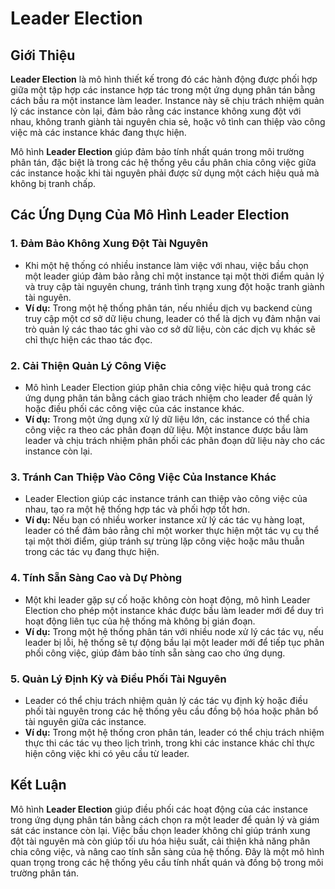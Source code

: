 # Leader Election

## Giới Thiệu

**Leader Election** là mô hình thiết kế trong đó các hành động được phối hợp giữa một tập hợp các instance hợp tác trong một ứng dụng phân tán bằng cách bầu ra một instance làm leader. Instance này sẽ chịu trách nhiệm quản lý các instance còn lại, đảm bảo rằng các instance không xung đột với nhau, không tranh giành tài nguyên chia sẻ, hoặc vô tình can thiệp vào công việc mà các instance khác đang thực hiện.

Mô hình **Leader Election** giúp đảm bảo tính nhất quán trong môi trường phân tán, đặc biệt là trong các hệ thống yêu cầu phân chia công việc giữa các instance hoặc khi tài nguyên phải được sử dụng một cách hiệu quả mà không bị tranh chấp.

## Các Ứng Dụng Của Mô Hình Leader Election

### 1. **Đảm Bảo Không Xung Đột Tài Nguyên**
   - Khi một hệ thống có nhiều instance làm việc với nhau, việc bầu chọn một leader giúp đảm bảo rằng chỉ một instance tại một thời điểm quản lý và truy cập tài nguyên chung, tránh tình trạng xung đột hoặc tranh giành tài nguyên.
   - **Ví dụ:** Trong một hệ thống phân tán, nếu nhiều dịch vụ backend cùng truy cập một cơ sở dữ liệu chung, leader có thể là dịch vụ đảm nhận vai trò quản lý các thao tác ghi vào cơ sở dữ liệu, còn các dịch vụ khác sẽ chỉ thực hiện các thao tác đọc.

### 2. **Cải Thiện Quản Lý Công Việc**
   - Mô hình Leader Election giúp phân chia công việc hiệu quả trong các ứng dụng phân tán bằng cách giao trách nhiệm cho leader để quản lý hoặc điều phối các công việc của các instance khác.
   - **Ví dụ:** Trong một ứng dụng xử lý dữ liệu lớn, các instance có thể chia công việc ra theo các phân đoạn dữ liệu. Một instance được bầu làm leader và chịu trách nhiệm phân phối các phân đoạn dữ liệu này cho các instance còn lại.

### 3. **Tránh Can Thiệp Vào Công Việc Của Instance Khác**
   - Leader Election giúp các instance tránh can thiệp vào công việc của nhau, tạo ra một hệ thống hợp tác và phối hợp tốt hơn.
   - **Ví dụ:** Nếu bạn có nhiều worker instance xử lý các tác vụ hàng loạt, leader có thể đảm bảo rằng chỉ một worker thực hiện một tác vụ cụ thể tại một thời điểm, giúp tránh sự trùng lặp công việc hoặc mâu thuẫn trong các tác vụ đang thực hiện.

### 4. **Tính Sẵn Sàng Cao và Dự Phòng**
   - Một khi leader gặp sự cố hoặc không còn hoạt động, mô hình Leader Election cho phép một instance khác được bầu làm leader mới để duy trì hoạt động liên tục của hệ thống mà không bị gián đoạn.
   - **Ví dụ:** Trong một hệ thống phân tán với nhiều node xử lý các tác vụ, nếu leader bị lỗi, hệ thống sẽ tự động bầu lại một leader mới để tiếp tục phân phối công việc, giúp đảm bảo tính sẵn sàng cao cho ứng dụng.

### 5. **Quản Lý Định Kỳ và Điều Phối Tài Nguyên**
   - Leader có thể chịu trách nhiệm quản lý các tác vụ định kỳ hoặc điều phối tài nguyên trong các hệ thống yêu cầu đồng bộ hóa hoặc phân bổ tài nguyên giữa các instance.
   - **Ví dụ:** Trong một hệ thống cron phân tán, leader có thể chịu trách nhiệm thực thi các tác vụ theo lịch trình, trong khi các instance khác chỉ thực hiện công việc khi có yêu cầu từ leader.

## Kết Luận

Mô hình **Leader Election** giúp điều phối các hoạt động của các instance trong ứng dụng phân tán bằng cách chọn ra một leader để quản lý và giám sát các instance còn lại. Việc bầu chọn leader không chỉ giúp tránh xung đột tài nguyên mà còn giúp tối ưu hóa hiệu suất, cải thiện khả năng phân chia công việc, và nâng cao tính sẵn sàng của hệ thống. Đây là một mô hình quan trọng trong các hệ thống yêu cầu tính nhất quán và đồng bộ trong môi trường phân tán.